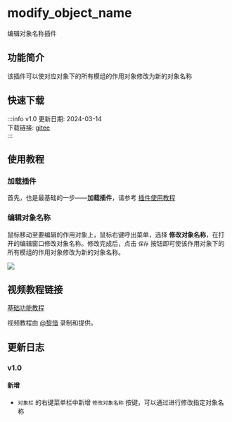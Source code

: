 # modify_object_name
编辑对象名称插件

## 功能简介

该插件可以使对应对象下的所有模组的作用对象修改为新的对象名称

## 快速下载

:::info v1.0
更新日期:  2024-03-14<br/>
下载链接: [gitee](https://gitee.com/ticca/d3dx-skin-manage/releases/download/plugins/modify_object_name.zip) <br/>
:::

## 使用教程

### 加载插件
首先，也是最基础的一步——**加载插件**，请参考 [插件使用教程](/help/tutorial-plugins)

### 编辑对象名称
鼠标移动至要编辑的作用对象上，鼠标右键呼出菜单，选择 **修改对象名称**，在打开的编辑窗口修改对象名称。修改完成后，点击 `保存` 按钮即可使该作用对象下的所有模组的作用对象修改为新的对象名称。

![](/static/image/40c07f9a.png)

## 视频教程链接

[基础功能教程](https://www.bilibili.com/video/BV1Mi421m7Dv)

视频教程由 [@黎愔](/contribution) 录制和提供。

## 更新日志

### v1.0
#### 新增
-  `对象栏` 的右键菜单栏中新增 `修改对象名称` 按键，可以通过进行修改指定对象名称


